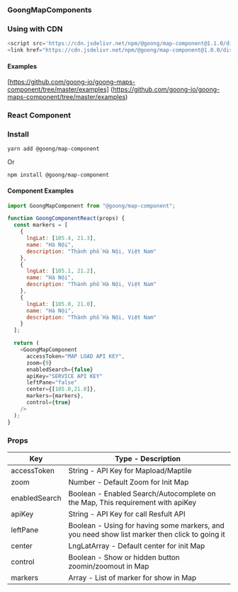 ### GoongMapComponents

### Using with CDN
```js
<script src='https://cdn.jsdelivr.net/npm/@goong/map-component@1.1.0/dist/goong-maps-component.min.js'></script>
<link href="https://cdn.jsdelivr.net/npm/@goong/map-component@1.0.0/dist/goong-maps-component.min.css" rel="stylesheet" type="text/css"/>
```

#### Examples
[https://github.com/goong-io/goong-maps-component/tree/master/examples] (https://github.com/goong-io/goong-maps-component/tree/master/examples)

### React Component

### Install

```
yarn add @goong/map-component
```

Or

```
npm install @goong/map-component
```

#### Component Examples

```js
import GoongMapComponent from "@goong/map-component";

function GoongComponentReact(props) {
  const markers = [
    {
      lngLat: [105.4, 21.3],
      name: "Hà Nội",
      description: "Thành phố Hà Nội, Việt Nam"
    },
    {
      lngLat: [105.1, 21.2],
      name: "Hà Nội",
      description: "Thành phố Hà Nội, Việt Nam"
    },
    {
      lngLat: [105.0, 21.0],
      name: "Hà Nội",
      description: "Thành phố Hà Nội, Việt Nam"
    }
  ];

  return (
    <GoongMapComponent
      accessToken="MAP LOAD API KEY",
      zoom={9}
      enabledSearch={false}
      apiKey="SERVICE API KEY"
      leftPane="false"
      center={[105.0,21.0]},
      markers={markers},
      control={true}
    /> 
  );
}
```

### Props

| Key         | Type - Description |
| ----------- | ----------- |
| accessToken | String - API Key for Mapload/Maptile   |
| zoom        | Number - Default Zoom for Init Map        |
| enabledSearch | Boolean - Enabled Search/Autocomplete on the Map, This requirement with apiKey |
| apiKey | String - API Key for call Resfult API |
| leftPane | Boolean - Using for having some markers, and you need show list marker then click to going it |
| center | LngLatArray - Default center for init Map |
| control | Boolean - Show or hidden button zoomin/zoomout in Map |
| markers | Array<Markers> - List of marker for show in Map |
